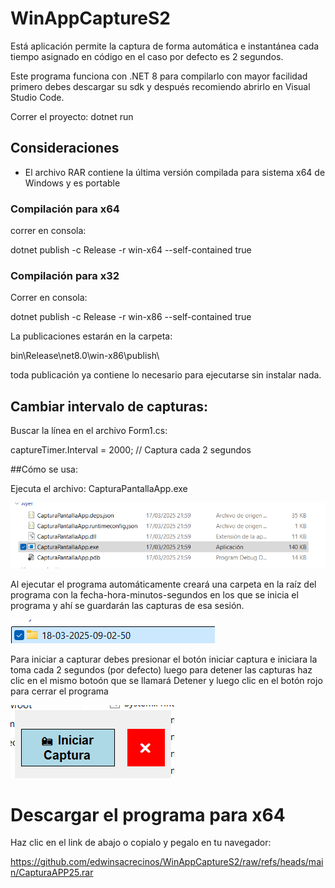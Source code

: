 # WinAppCaptureS2

Está aplicación permite la captura de forma automática e instantánea cada tiempo asignado en código en el caso por defecto es 2 segundos.

Este programa funciona con .NET 8 para compilarlo con mayor facilidad primero debes descargar su sdk y después recomiendo abrirlo en Visual Studio Code. 

Correr el proyecto: dotnet run 

## Consideraciones

* El archivo RAR contiene la última versión compilada para sistema x64 de Windows y es portable

### Compilación para x64

correr en consola:

dotnet publish -c Release -r win-x64 --self-contained true

### Compilación para x32
Correr en consola:

dotnet publish -c Release -r win-x86 --self-contained true

La publicaciones estarán en la carpeta:

bin\Release\net8.0\win-x86\publish\

toda publicación ya contiene lo necesario para ejecutarse sin instalar nada.


## Cambiar intervalo de capturas:

Buscar la línea en el archivo Form1.cs:

captureTimer.Interval = 2000; // Captura cada 2 segundos

##Cómo se usa:

Ejecuta el archivo: CapturaPantallaApp.exe

![cargar App](/img/1.png)

Al ejecutar el programa automáticamente creará una carpeta en la raíz del programa con la fecha-hora-minutos-segundos en los que se inicia el programa y ahí se guardarán las capturas de esa sesión.

![cargar App](/img/3.png)

Para iniciar a capturar debes presionar el botón iniciar captura e iniciara la toma cada 2 segundos (por defecto) luego para detener las capturas haz clic en el mismo botoón que se llamará Detener y luego clic en el botón rojo para cerrar el programa

![cargar App](/img/2.png)

# Descargar el programa para x64

Haz clic en el link de abajo o copialo y pegalo en tu navegador:

https://github.com/edwinsacrecinos/WinAppCaptureS2/raw/refs/heads/main/CapturaAPP25.rar 